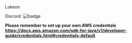 Lokeon

Discord: ![badge](https://img.shields.io/discord/285366651312930817)

**Please remember to set up your own AWS credentials https://docs.aws.amazon.com/sdk-for-java/v1/developer-guide/credentials.html#credentials-default**